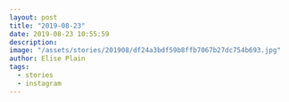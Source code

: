 ```yaml
---
layout: post
title: "2019-08-23"
date: 2019-08-23 10:55:59
description: 
image: "/assets/stories/201908/df24a3bdf59b8ffb7067b27dc754b693.jpg"
author: Elise Plain
tags: 
  - stories
  - instagram
---
```



<p></p>
